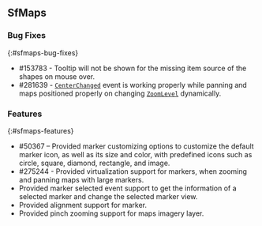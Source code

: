 ## SfMaps

### Bug Fixes
{:#sfmaps-bug-fixes}

* \#153783 - Tooltip will not be shown for the missing item source of the shapes on mouse over.
* \#281639 - [`CenterChanged`](https://help.syncfusion.com/cr/wpf/Syncfusion.SfMaps.WPF~Syncfusion.UI.Xaml.Maps.ImageryLayer~CenterChanged_EV.html) event is working properly while panning and maps positioned properly on changing [`ZoomLevel`](https://help.syncfusion.com/cr/wpf/Syncfusion.SfMaps.WPF~Syncfusion.UI.Xaml.Maps.SfMap~ZoomLevel.html) dynamically.

### Features
{:#sfmaps-features} 

* \#50367 – Provided marker customizing options to customize the default marker icon, as well as its size and color, with predefined icons such as circle, square, diamond, rectangle, and image.
* \#275244 - Provided virtualization support for markers, when zooming and panning maps with large markers.
* Provided marker selected event support to get the information of a selected marker and change the selected marker view.
* Provided alignment support for marker. 
* Provided pinch zooming support for maps imagery layer.

